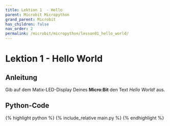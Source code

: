 ```yaml
---
title: Lektion 1  - Hello
parent: Microbit Micropython
grand_parent: Microbit
has_children: false
nav_order: 2
permalink: /microbit/micropython/lesson01_hello_world/
---
```


# Lektion 1 - Hello World

## Anleitung

Gib auf dem Matix-LED-Display Deines __Micro:Bit__ den Text _Hello World!_ aus.

## Python-Code

{% highlight python %}
    {% include_relative main.py %}
{% endhighlight %}

